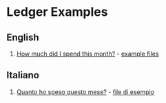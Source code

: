 # Ledger Examples

## English

1. [How much did I spend this month?](https://norangeb.it/en/posts/2022/how-much-did-i-spend-this-month/) - [example files](https://github.com/norangebit/ledger-examples/tree/master/post-00)

## Italiano

1. [Quanto ho speso questo mese?](https://norangeb.it/posts/2022/quanto-ho-speso-questo-mese/) - [file di esempio](https://github.com/norangebit/ledger-examples/tree/master/post-00)

